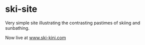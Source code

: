 ski-site
========

Very simple site illustrating the contrasting pastimes of skiing and sunbathing.

Now live at www.ski-kini.com
